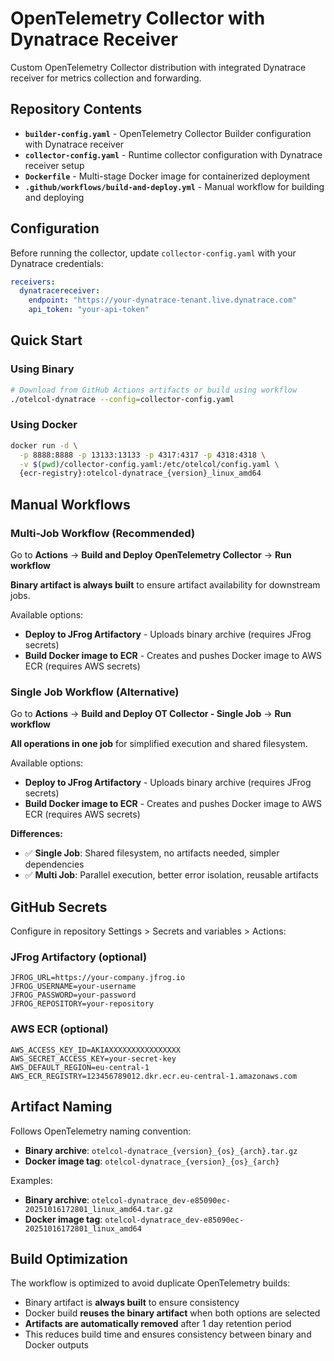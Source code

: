 # OpenTelemetry Collector with Dynatrace Receiver

Custom OpenTelemetry Collector distribution with integrated Dynatrace receiver for metrics collection and forwarding.

## Repository Contents

- **`builder-config.yaml`** - OpenTelemetry Collector Builder configuration with Dynatrace receiver
- **`collector-config.yaml`** - Runtime collector configuration with Dynatrace receiver setup
- **`Dockerfile`** - Multi-stage Docker image for containerized deployment
- **`.github/workflows/build-and-deploy.yml`** - Manual workflow for building and deploying

## Configuration

Before running the collector, update `collector-config.yaml` with your Dynatrace credentials:

```yaml
receivers:
  dynatracereceiver:
    endpoint: "https://your-dynatrace-tenant.live.dynatrace.com"
    api_token: "your-api-token"
```

## Quick Start

### Using Binary
```bash
# Download from GitHub Actions artifacts or build using workflow
./otelcol-dynatrace --config=collector-config.yaml
```

### Using Docker
```bash
docker run -d \
  -p 8888:8888 -p 13133:13133 -p 4317:4317 -p 4318:4318 \
  -v $(pwd)/collector-config.yaml:/etc/otelcol/config.yaml \
  {ecr-registry}:otelcol-dynatrace_{version}_linux_amd64
```

## Manual Workflows

### Multi-Job Workflow (Recommended)

Go to **Actions** → **Build and Deploy OpenTelemetry Collector** → **Run workflow**

**Binary artifact is always built** to ensure artifact availability for downstream jobs.

Available options:
- **Deploy to JFrog Artifactory** - Uploads binary archive (requires JFrog secrets)
- **Build Docker image to ECR** - Creates and pushes Docker image to AWS ECR (requires AWS secrets)

### Single Job Workflow (Alternative)

Go to **Actions** → **Build and Deploy OT Collector - Single Job** → **Run workflow**

**All operations in one job** for simplified execution and shared filesystem.

Available options:
- **Deploy to JFrog Artifactory** - Uploads binary archive (requires JFrog secrets)  
- **Build Docker image to ECR** - Creates and pushes Docker image to AWS ECR (requires AWS secrets)

**Differences:**
- ✅ **Single Job**: Shared filesystem, no artifacts needed, simpler dependencies
- ✅ **Multi Job**: Parallel execution, better error isolation, reusable artifacts

## GitHub Secrets

Configure in repository Settings > Secrets and variables > Actions:

### JFrog Artifactory (optional)
```
JFROG_URL=https://your-company.jfrog.io
JFROG_USERNAME=your-username
JFROG_PASSWORD=your-password
JFROG_REPOSITORY=your-repository
```

### AWS ECR (optional)
```
AWS_ACCESS_KEY_ID=AKIAXXXXXXXXXXXXXXXX
AWS_SECRET_ACCESS_KEY=your-secret-key
AWS_DEFAULT_REGION=eu-central-1
AWS_ECR_REGISTRY=123456789012.dkr.ecr.eu-central-1.amazonaws.com
```

## Artifact Naming

Follows OpenTelemetry naming convention:
- **Binary archive**: `otelcol-dynatrace_{version}_{os}_{arch}.tar.gz`
- **Docker image tag**: `otelcol-dynatrace_{version}_{os}_{arch}`

Examples:
- **Binary archive**: `otelcol-dynatrace_dev-e85090ec-20251016172801_linux_amd64.tar.gz`
- **Docker image tag**: `otelcol-dynatrace_dev-e85090ec-20251016172801_linux_amd64`

## Build Optimization

The workflow is optimized to avoid duplicate OpenTelemetry builds:
- Binary artifact is **always built** to ensure consistency
- Docker build **reuses the binary artifact** when both options are selected
- **Artifacts are automatically removed** after 1 day retention period
- This reduces build time and ensures consistency between binary and Docker outputs
